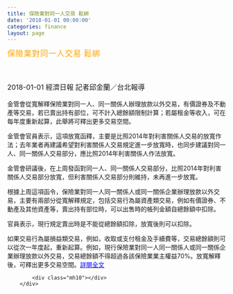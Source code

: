 ```yaml
---
title: 保險業對同一人交易 鬆綁
date: '2018-01-01 00:00:00'
categories: finance
layout: page
---
```


<div class="text">
			<div id="shareBar">
	<div>
		<h2 id="story_art_title" style="margin: 0px; padding: 0px 135px 0px 0px; letter-spacing: 1px; font-family: &quot;Microsoft YaHei&quot;, 微软雅黑体, &quot;Microsoft JhengHei&quot;, 微軟正黑體, Arial, Helvetica, sans-serif; font-variant-numeric: normal; font-variant-east-asian: normal; font-weight: normal; font-stretch: normal; font-size: 32px; line-height: 1.3; text-align: justify;">
			<span style="color:#ffa500;"><span style="font-size:18px;">保險業對同一人交易 鬆綁</span></span></h2>
		<div>
			&nbsp;</div>
	</div>
	<div>
		&nbsp;</div>
	<div>
		&nbsp;</div>
	<div>
		<span style="font-size:16px;">2018-01-01 經濟日報 記者邱金蘭／台北報導</span></div>
	<div>
		&nbsp;</div>
	<div>
		<span style="font-size:14px;">金管會從寬解釋保險業對同一人、同一關係人辦理放款以外交易，有價證券及不動產等交易，若已賣出持有部位，可不計入總餘額限制計算；若屬租金等收入，可在每年度重新起算，此舉將可釋出更多交易空間。</span></div>
</div>
<p>
	<span style="font-size:14px;">金管會官員表示，這項放寬函釋，主要是比照2014年對利害關係人交易的放寬作法；去年業者再建議希望對利害關係人交易規定進一步放寬時，也同步建議對同一人、同一關係人交易部分，應比照2014年利害關係人作法放寬。</span></p>
<p>
	<span style="font-size:14px;">金管會研議後，在上周發函對同一人、同一關係人交易部分，比照2014年對利害關係人交易部分放寬，但利害關係人交易部分則維持，未再進一步放寬。</span></p>
<p>
	<span style="font-size:14px;">根據上周這項函令，保險業對同一人同一關係人或同一關係企業辦理放款以外交易，主要有兩部分從寬解釋規定，包括交易行為屬資產類交易，例如有價證券、不動產及其他資產等，賣出持有部位時，可以出售時的帳列金額自總餘額中扣除。</span></p>
<p>
	<span style="font-size:14px;">官員表示，現行規定賣出時是不能從總餘額扣除，放寬後則可以扣除。</span></p>
<p>
	<span style="font-size:14px;">如果交易行為屬損益類交易，例如，收取或支付租金及手續費等，交易總餘額則可以從次一年度起，重新起算。例如，現行保險業對同一人同一關係人或同一關係企業辦理放款以外交易，交易總餘額不得超過各該保險業業主權益70%。放寬解釋後，可釋出更多交易空間。<a href="https://money.udn.com/money/story/5613/2905508"><span style="color:#0000ff;">詳閱全文</span></a></span></p>

			<div class="mh10"></div>
		</div>